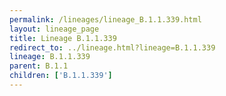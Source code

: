 ```yaml
---
permalink: /lineages/lineage_B.1.1.339.html
layout: lineage_page
title: Lineage B.1.1.339
redirect_to: ../lineage.html?lineage=B.1.1.339
lineage: B.1.1.339
parent: B.1.1
children: ['B.1.1.339']
---
```

